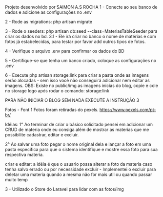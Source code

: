 Projeto desenvolvido por SAIMON A.S ROCHA
1 - Conecte ao seu banco de dados e adicione as configurações no .env

2 - Rode as migrations: php artisan migrate

3 - Rode o seeders: php artisan db:seed --class=MateriasTableSeeder para criar os dados no bd.
    3.1 - Ele irá criar no banco o nome de matérias e com fotos já estabelecidas, para testar por favor add outros tipos de fotos.

4 - Verifique o arquivo .env para confirmar os dados do BD

5 - Certifique-se que tenha um banco criado, coloque as configurações no .env

6 - Execute php artisan storage:link para criar a pasta onde as imagens serão alocadas - sem isso você não conseguirá adicionar nem editar as imagens.
OBS: Existe no public/img as imagens inicias do blog, copie e cole no storage logo após rodar o comando: storage:link

PARA NÃO INICIAR O BLOG SEM NADA EXECUTE A INSTRUÇÃO 3

Fotos - Font
1 Fotos foram retiradas do pexels.
https://www.pexels.com/pt-br/

Idéias:
1° Ao terminar de criar o básico solicitado pensei em adicionar um CRUD de materia onde eu consiga além de mostrar as materias que me possibilite cadastrar, editar e excluir.

2° Ao salvar uma foto pegar o nome original dela e lançar a foto em uma pasta especifica para que o sistema identifique e mostre essa foto para sua respectiva materia.

criar e editar: a idéia é que o usuario possa alterar a foto da materia caso tenha salvo errado ou por necessidade
excluir - Implementei o excluir para deletar uma materia quando a mesma não for mais util ou quando passar muito temp

3 - Utilizado o Store do Laravel para lidar com as fotos/img
